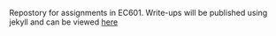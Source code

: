 Repostory for assignments in EC601. Write-ups will be published using jekyll and can be viewed [here](https://musicist288.github.io/EC601-IoT-Security/)

